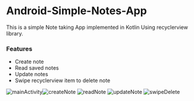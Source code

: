 # Android-Simple-Notes-App
This is a simple Note taking App implemented in Kotlin Using recyclerview library.
### Features
- Create note
- Read saved notes
- Update notes
- Swipe recyclerview item to delete note

![mainActivity](https://user-images.githubusercontent.com/42119641/83104447-762cc800-a0c1-11ea-8e64-9985aa294be8.png)![createNote](https://user-images.githubusercontent.com/42119641/83104544-a5dbd000-a0c1-11ea-8ff4-a4229dda6b07.png)
![readNote](https://user-images.githubusercontent.com/42119641/83104553-ae340b00-a0c1-11ea-9c21-1dcfa9f03108.png)
![updateNote](https://user-images.githubusercontent.com/42119641/83104573-b55b1900-a0c1-11ea-9d86-3d9a5be1abc9.png)
![swipeDelete](https://user-images.githubusercontent.com/42119641/83104600-c0ae4480-a0c1-11ea-8537-acc1f39fbc39.png)


